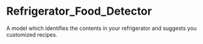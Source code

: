 # Refrigerator_Food_Detector
A model which identifies the contents in your refrigerator and suggests you customized recipes.
